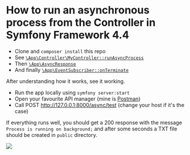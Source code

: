 # How to run an asynchronous process from the Controller in Symfony Framework 4.4

- Clone and `composer install` this repo
- See [`\App\Controller\MyController::runAsyncProcess`](https://github.com/keomaborges/async-process-symfony-example/blob/master/src/Controller/MyController.php)
- Then [`\App\AsyncResponse`](https://github.com/keomaborges/async-process-symfony-example/blob/master/src/AsyncResponse.php)
- And finally [`\App\EventSubscriber::onTerminate`](https://github.com/keomaborges/async-process-symfony-example/blob/master/src/EventSubscriber.php#L24)

After understanding how it works, see it working.

- Run the app locally using `symfony server:start`
- Open your favourite API manager (mine is [Postman](https://www.postman.com/))
- Call POST http://127.0.0.1:8000/async/test (change your host if it's the case)

If everything runs well, you should get a 200 response with the message `Process is running on background;` and after some seconds a TXT file should be created in `public` directory.

![](https://i.imgur.com/YWO3MfU.jpg)
